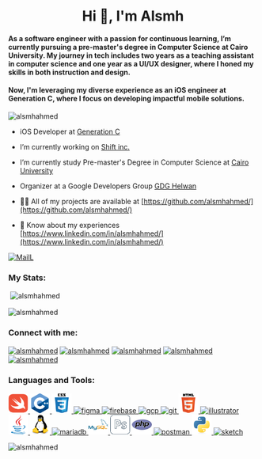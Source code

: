 <h1 align="center">Hi 👋, I'm Alsmh</h1>
<h4>As a software engineer with a passion for continuous learning, I’m currently pursuing a pre-master's degree in Computer Science at Cairo University.
  My journey in tech includes two years as a teaching assistant in computer science and one year as a UI/UX designer, where I honed my skills in both instruction and design.    </h4>
  <h4> Now, I'm leveraging my diverse experience as an iOS engineer at Generation C, where I focus on developing impactful mobile solutions.</h4>

<p align="left"> <img src="https://komarev.com/ghpvc/?username=alsmhahmed&label=Profile%20views&color=0e75b6&style=flat" alt="alsmhahmed" /> </p>

- iOS Developer at [Generation C](http://www.gen-c.com/)

- I’m currently working on [Shift inc.](https://apps.apple.com/us/app/shift-inc/id1364137537)

- I’m currently study Pre-master's Degree in Computer Science at [Cairo University](https://cu.edu.eg/ar/CU-Faculty-Profile-23.html/)

- Organizer at a Google Developers Group [GDG Helwan](https://gdg.community.dev/gdg-helwan/)

- 👨‍💻 All of my projects are available at [https://github.com/alsmhahmed/](https://github.com/alsmhahmed/)

- 📄 Know about my experiences [https://www.linkedin.com/in/alsmhahmed/](https://www.linkedin.com/in/alsmhahmed/)

[![MailL](https://img.shields.io/static/v1?color=blue&label=Gmail%20&logo=gmail&logoColor=white&style=flat&message=ReachME)](mailto:alsmh.ahmed@gmail.com)

<h3>My Stats:</h3>

<p>&nbsp;<img align="center" src="https://github-readme-stats.vercel.app/api?username=alsmhahmed&show_icons=true&theme=radical&locale=en" alt="alsmhahmed" /></p>

<p><img align="center" src="https://github-readme-streak-stats.herokuapp.com/?user=alsmhahmed&theme=radical" alt="alsmhahmed" /></p>

<h3 align="left">Connect with me:</h3>
<p align="left">
<a href="https://x.com/alsmhahmed" target="blank"><img align="center" src="https://raw.githubusercontent.com/rahuldkjain/github-profile-readme-generator/master/src/images/icons/Social/twitter.svg" alt="alsmhahmed" height="30" width="40" /></a>
<a href="https://linkedin.com/in/alsmhahmed" target="blank"><img align="center" src="https://raw.githubusercontent.com/rahuldkjain/github-profile-readme-generator/master/src/images/icons/Social/linked-in-alt.svg" alt="alsmhahmed" height="30" width="40" /></a>
<a href="https://fb.com/alsmhahmed" target="blank"><img align="center" src="https://raw.githubusercontent.com/rahuldkjain/github-profile-readme-generator/master/src/images/icons/Social/facebook.svg" alt="alsmhahmed" height="30" width="40" /></a>
<a href="https://www.behance.net/alsmhahmed" target="blank"><img align="center" src="https://raw.githubusercontent.com/rahuldkjain/github-profile-readme-generator/master/src/images/icons/Social/behance.svg" alt="alsmhahmed" height="30" width="40" /></a>
<a href="https://www.youtube.com/c/alsmhahmed" target="blank"><img align="center" src="https://raw.githubusercontent.com/rahuldkjain/github-profile-readme-generator/master/src/images/icons/Social/youtube.svg" alt="alsmhahmed" height="30" width="40" /></a>
</p>

<h3 align="left">Languages and Tools:</h3>
<p align="left"><a href="https://developer.apple.com/swift/" target="_blank" rel="noreferrer"> <img src="https://raw.githubusercontent.com/devicons/devicon/master/icons/swift/swift-original.svg" alt="swift" width="40" height="40"/> </a> <a href="https://www.w3schools.com/cpp/" target="_blank" rel="noreferrer"> <img src="https://raw.githubusercontent.com/devicons/devicon/master/icons/cplusplus/cplusplus-original.svg" alt="cplusplus" width="40" height="40"/> </a> <a href="https://www.w3schools.com/css/" target="_blank" rel="noreferrer"> <img src="https://raw.githubusercontent.com/devicons/devicon/master/icons/css3/css3-original-wordmark.svg" alt="css3" width="40" height="40"/> </a> <a href="https://www.figma.com/" target="_blank" rel="noreferrer"> <img src="https://www.vectorlogo.zone/logos/figma/figma-icon.svg" alt="figma" width="40" height="40"/> </a> <a href="https://firebase.google.com/" target="_blank" rel="noreferrer"> <img src="https://www.vectorlogo.zone/logos/firebase/firebase-icon.svg" alt="firebase" width="40" height="40"/> </a> <a href="https://cloud.google.com" target="_blank" rel="noreferrer"> <img src="https://www.vectorlogo.zone/logos/google_cloud/google_cloud-icon.svg" alt="gcp" width="40" height="40"/> </a> <a href="https://git-scm.com/" target="_blank" rel="noreferrer"> <img src="https://www.vectorlogo.zone/logos/git-scm/git-scm-icon.svg" alt="git" width="40" height="40"/> </a> <a href="https://www.w3.org/html/" target="_blank" rel="noreferrer"> <img src="https://raw.githubusercontent.com/devicons/devicon/master/icons/html5/html5-original-wordmark.svg" alt="html5" width="40" height="40"/> </a> <a href="https://www.adobe.com/in/products/illustrator.html" target="_blank" rel="noreferrer"> <img src="https://www.vectorlogo.zone/logos/adobe_illustrator/adobe_illustrator-icon.svg" alt="illustrator" width="40" height="40"/> </a> <a href="https://www.java.com" target="_blank" rel="noreferrer"> <img src="https://raw.githubusercontent.com/devicons/devicon/master/icons/java/java-original.svg" alt="java" width="40" height="40"/> </a> <a href="https://www.linux.org/" target="_blank" rel="noreferrer"> <img src="https://raw.githubusercontent.com/devicons/devicon/master/icons/linux/linux-original.svg" alt="linux" width="40" height="40"/> </a> <a href="https://mariadb.org/" target="_blank" rel="noreferrer"> <img src="https://www.vectorlogo.zone/logos/mariadb/mariadb-icon.svg" alt="mariadb" width="40" height="40"/> </a> <a href="https://www.mysql.com/" target="_blank" rel="noreferrer"> <img src="https://raw.githubusercontent.com/devicons/devicon/master/icons/mysql/mysql-original-wordmark.svg" alt="mysql" width="40" height="40"/> </a> <a href="https://www.photoshop.com/en" target="_blank" rel="noreferrer"> <img src="https://raw.githubusercontent.com/devicons/devicon/master/icons/photoshop/photoshop-line.svg" alt="photoshop" width="40" height="40"/> </a> <a href="https://www.php.net" target="_blank" rel="noreferrer"> <img src="https://raw.githubusercontent.com/devicons/devicon/master/icons/php/php-original.svg" alt="php" width="40" height="40"/> </a> <a href="https://postman.com" target="_blank" rel="noreferrer"> <img src="https://www.vectorlogo.zone/logos/getpostman/getpostman-icon.svg" alt="postman" width="40" height="40"/> </a> <a href="https://www.python.org" target="_blank" rel="noreferrer"> <img src="https://raw.githubusercontent.com/devicons/devicon/master/icons/python/python-original.svg" alt="python" width="40" height="40"/> </a> <a href="https://www.sketch.com/" target="_blank" rel="noreferrer"> <img src="https://www.vectorlogo.zone/logos/sketchapp/sketchapp-icon.svg" alt="sketch" width="40" height="40"/> </a> </p>

<p><img align="left" src="https://github-readme-stats.vercel.app/api/top-langs?username=alsmhahmed&show_icons=true&theme=radical&locale=en&layout=compact" alt="alsmhahmed" /></p>

